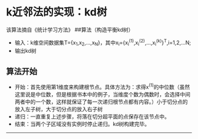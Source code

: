 # k近邻法的实现：kd树
该算法摘自《统计学习方法》
##算法（构造平衡kd树）

- 输入：k维空间数据集T={x<sub>1</sub>,x<sub>2</sub>,...,x<sub>N</sub>}，其中x<sub>i</sub>={x<sub>i</sub><sup>(1)</sup>,x<sub>i</sub><sup>(2)</sup>,...,x<sub>i</sub><sup>(k)</sup>}<sup>T</sup>,i=1,2,...N;
- 输出kd树

算法开始
---
- 开始：首先使用第1维度来构建根节点。具体方法为：求得x<sup>(1)</sup>的中位数（虽然这里说是中位数，但是根据书本中的例子，当维度个数为偶数时，会选择中间两者中的一个数，这样就保证了每一次递归根节点都有内容。）小于切分点的放入左子树，大于切分点的放入右子树
- 递归：一直重复上述步骤，将落在切分超平面的点保存在该节点中。
- 结束：当两个子区域没有实例时停止递归。kd树构建完毕。
---
